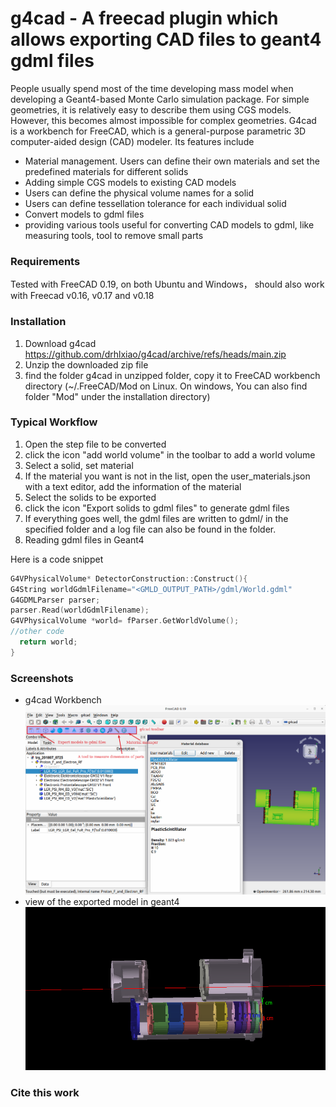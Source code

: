 # g4cad   - A freecad plugin which allows exporting CAD files to geant4 gdml files

People usually spend most of the time developing mass model when developing a Geant4-based Monte Carlo simulation package. For simple geometries, it is relatively easy to describe them using CGS models. 
However, this becomes almost impossible for complex geometries. 
G4cad is a workbench for FreeCAD, which is a general-purpose parametric 3D computer-aided design (CAD) modeler. Its features include

* Material management.  Users can define their own materials and set the predefined materials for different solids 
* Adding simple CGS models to existing CAD models
* Users can define the physical volume names for a solid
* Users can define tessellation tolerance for each individual solid
* Convert models to gdml files
* providing various tools useful for converting CAD models to gdml, like  measuring tools, tool to remove small parts
### Requirements
 Tested with FreeCAD 0.19, on both Ubuntu and Windows，  should also work with Freecad v0.16, v0.17 and v0.18



### Installation
1) Download g4cad https://github.com/drhlxiao/g4cad/archive/refs/heads/main.zip
2) Unzip the downloaded zip file
3) find the folder g4cad in unzipped folder, copy it to FreeCAD workbench directory (~/.FreeCAD/Mod on Linux. On windows, You can also find folder "Mod" under the installation directory)


### Typical Workflow

1) Open the step file to be converted 
2) click the icon "add world volume" in the toolbar to add a world volume 
3) Select a solid, set material
4) If the material you want is not in the list, open the user_materials.json with a text editor, add the information of the material
5) Select the solids to be exported
6) click the icon "Export solids to gdml files" to generate gdml files
7) If everything goes well, the gdml files are written to gdml/ in the specified folder and a log file can also be found in the folder.  
8) Reading gdml files in Geant4

Here is a code snippet 
```cpp
G4VPhysicalVolume* DetectorConstruction::Construct(){
G4String worldGdmlFilename="<GMLD_OUTPUT_PATH>/gdml/World.gdml"
G4GDMLParser parser;
parser.Read(worldGdmlFilename);
G4VPhysicalVolume *world= fParser.GetWorldVolume();     
//other code 
  return world;
}
 ```
 ### Screenshots
 * g4cad Workbench
![g4cad workbench](./tests/g4cad.png)
 *  view of the exported model in geant4
![converted model in g4](./tests/model_in_g4.png  )


### Cite this work





